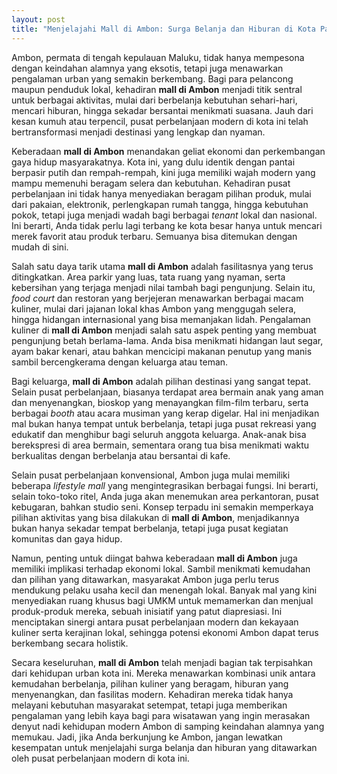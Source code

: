 ```yaml
---
layout: post
title: "Menjelajahi Mall di Ambon: Surga Belanja dan Hiburan di Kota Pasir Putih"
---
```


Ambon, permata di tengah kepulauan Maluku, tidak hanya mempesona dengan keindahan alamnya yang eksotis, tetapi juga menawarkan pengalaman urban yang semakin berkembang. Bagi para pelancong maupun penduduk lokal, kehadiran **mall di Ambon** menjadi titik sentral untuk berbagai aktivitas, mulai dari berbelanja kebutuhan sehari-hari, mencari hiburan, hingga sekadar bersantai menikmati suasana. Jauh dari kesan kumuh atau terpencil, pusat perbelanjaan modern di kota ini telah bertransformasi menjadi destinasi yang lengkap dan nyaman.

Keberadaan **mall di Ambon** menandakan geliat ekonomi dan perkembangan gaya hidup masyarakatnya. Kota ini, yang dulu identik dengan pantai berpasir putih dan rempah-rempah, kini juga memiliki wajah modern yang mampu memenuhi beragam selera dan kebutuhan. Kehadiran pusat perbelanjaan ini tidak hanya menyediakan beragam pilihan produk, mulai dari pakaian, elektronik, perlengkapan rumah tangga, hingga kebutuhan pokok, tetapi juga menjadi wadah bagi berbagai *tenant* lokal dan nasional. Ini berarti, Anda tidak perlu lagi terbang ke kota besar hanya untuk mencari merek favorit atau produk terbaru. Semuanya bisa ditemukan dengan mudah di sini.

Salah satu daya tarik utama **mall di Ambon** adalah fasilitasnya yang terus ditingkatkan. Area parkir yang luas, tata ruang yang nyaman, serta kebersihan yang terjaga menjadi nilai tambah bagi pengunjung. Selain itu, *food court* dan restoran yang berjejeran menawarkan berbagai macam kuliner, mulai dari jajanan lokal khas Ambon yang menggugah selera, hingga hidangan internasional yang bisa memanjakan lidah. Pengalaman kuliner di **mall di Ambon** menjadi salah satu aspek penting yang membuat pengunjung betah berlama-lama. Anda bisa menikmati hidangan laut segar, ayam bakar kenari, atau bahkan mencicipi makanan penutup yang manis sambil bercengkerama dengan keluarga atau teman.

Bagi keluarga, **mall di Ambon** adalah pilihan destinasi yang sangat tepat. Selain pusat perbelanjaan, biasanya terdapat area bermain anak yang aman dan menyenangkan, bioskop yang menayangkan film-film terbaru, serta berbagai *booth* atau acara musiman yang kerap digelar. Hal ini menjadikan mal bukan hanya tempat untuk berbelanja, tetapi juga pusat rekreasi yang edukatif dan menghibur bagi seluruh anggota keluarga. Anak-anak bisa berekspresi di area bermain, sementara orang tua bisa menikmati waktu berkualitas dengan berbelanja atau bersantai di kafe.

Selain pusat perbelanjaan konvensional, Ambon juga mulai memiliki beberapa *lifestyle mall* yang mengintegrasikan berbagai fungsi. Ini berarti, selain toko-toko ritel, Anda juga akan menemukan area perkantoran, pusat kebugaran, bahkan studio seni. Konsep terpadu ini semakin memperkaya pilihan aktivitas yang bisa dilakukan di **mall di Ambon**, menjadikannya bukan hanya sekadar tempat berbelanja, tetapi juga pusat kegiatan komunitas dan gaya hidup.

Namun, penting untuk diingat bahwa keberadaan **mall di Ambon** juga memiliki implikasi terhadap ekonomi lokal. Sambil menikmati kemudahan dan pilihan yang ditawarkan, masyarakat Ambon juga perlu terus mendukung pelaku usaha kecil dan menengah lokal. Banyak mal yang kini menyediakan ruang khusus bagi UMKM untuk memamerkan dan menjual produk-produk mereka, sebuah inisiatif yang patut diapresiasi. Ini menciptakan sinergi antara pusat perbelanjaan modern dan kekayaan kuliner serta kerajinan lokal, sehingga potensi ekonomi Ambon dapat terus berkembang secara holistik.

Secara keseluruhan, **mall di Ambon** telah menjadi bagian tak terpisahkan dari kehidupan urban kota ini. Mereka menawarkan kombinasi unik antara kemudahan berbelanja, pilihan kuliner yang beragam, hiburan yang menyenangkan, dan fasilitas modern. Kehadiran mereka tidak hanya melayani kebutuhan masyarakat setempat, tetapi juga memberikan pengalaman yang lebih kaya bagi para wisatawan yang ingin merasakan denyut nadi kehidupan modern Ambon di samping keindahan alamnya yang memukau. Jadi, jika Anda berkunjung ke Ambon, jangan lewatkan kesempatan untuk menjelajahi surga belanja dan hiburan yang ditawarkan oleh pusat perbelanjaan modern di kota ini.
